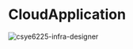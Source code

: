 # CloudApplication

![csye6225-infra-designer](https://user-images.githubusercontent.com/90482355/200743401-07e5ec41-d7a2-4caa-922f-37099dd111cb.png)
